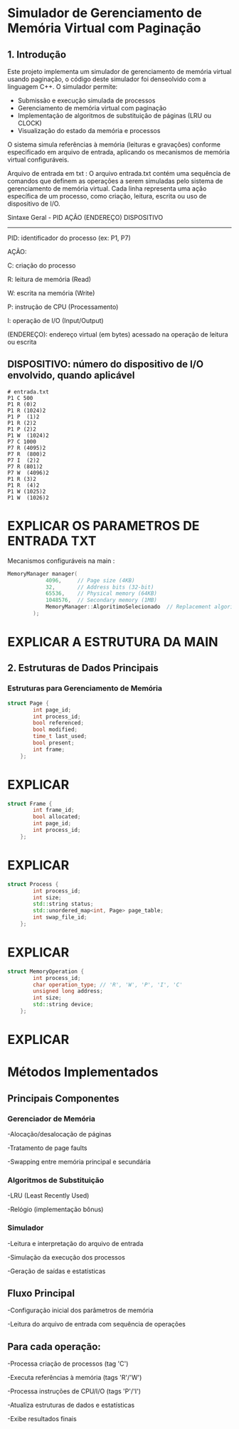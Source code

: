 # Simulador de Gerenciamento de Memória Virtual com Paginação

## 1. Introdução
Este projeto implementa um simulador de gerenciamento de memória virtual usando paginação, o código deste simulador foi denseolvido com a linguagem C++. O simulador permite:
- Submissão e execução simulada de processos
- Gerenciamento de memória virtual com paginação
- Implementação de algoritmos de substituição de páginas (LRU ou CLOCK)
- Visualização do estado da memória e processos

O sistema simula referências à memória (leituras e gravações) conforme especificado em arquivo de entrada, aplicando os mecanismos de memória virtual configuráveis.

Arquivo de entrada em txt :
O arquivo entrada.txt contém uma sequência de comandos que definem as operações a serem simuladas pelo sistema de gerenciamento de memória virtual. Cada linha representa uma ação específica de um processo, como criação, leitura, escrita ou uso de dispositivo de I/O.

Sintaxe Geral - PID AÇÃO (ENDEREÇO) DISPOSITIVO

---

PID: identificador do processo (ex: P1, P7)



AÇÃO:

C: criação do processo

R: leitura de memória (Read)

W: escrita na memória (Write)

P: instrução de CPU (Processamento)

I: operação de I/O (Input/Output)



(ENDEREÇO): endereço virtual (em bytes) acessado na operação de leitura ou escrita



DISPOSITIVO: número do dispositivo de I/O envolvido, quando aplicável
---

```
# entrada.txt
P1 C 500
P1 R (0)2
P1 R (1024)2
P1 P  (1)2
P1 R (2)2
P1 P (2)2
P1 W  (1024)2
P7 C 1000
P7 R (4095)2
P7 R  (800)2
P7 I  (2)2
P7 R (801)2
P7 W  (4096)2
P1 R (3)2
P1 R  (4)2
P1 W (1025)2
P1 W  (1026)2
```
# EXPLICAR OS PARAMETROS DE ENTRADA TXT

Mecanismos configuráveis na main :
```c++
MemoryManager manager(
            4096,     // Page size (4KB)
            32,       // Address bits (32-bit)
            65536,    // Physical memory (64KB)
            1048576,  // Secondary memory (1MB)
            MemoryManager::AlgoritimoSelecionado  // Replacement algorithm
        );
```
# EXPLICAR A ESTRUTURA DA MAIN 

## 2. Estruturas de Dados Principais
### Estruturas para Gerenciamento de Memória
```c++
struct Page {
        int page_id;
        int process_id;
        bool referenced;
        bool modified;
        time_t last_used;
        bool present;
        int frame;
    };
```
# EXPLICAR

```c++
struct Frame {
        int frame_id;
        bool allocated;
        int page_id;
        int process_id;
    };
```

# EXPLICAR

```c++
struct Process {
        int process_id;
        int size;
        std::string status;
        std::unordered_map<int, Page> page_table;
        int swap_file_id;
    };
```

# EXPLICAR

```c++
struct MemoryOperation {
        int process_id;
        char operation_type; // 'R', 'W', 'P', 'I', 'C'
        unsigned long address;
        int size;
        std::string device;
    };
```

# EXPLICAR

# Métodos Implementados
## Principais Componentes
### Gerenciador de Memória

-Alocação/desalocação de páginas

-Tratamento de page faults

-Swapping entre memória principal e secundária

### Algoritmos de Substituição

-LRU (Least Recently Used)

-Relógio (implementação bônus)

### Simulador

-Leitura e interpretação do arquivo de entrada

-Simulação da execução dos processos

-Geração de saídas e estatísticas

## Fluxo Principal
-Configuração inicial dos parâmetros de memória

-Leitura do arquivo de entrada com sequência de operações

## Para cada operação:

-Processa criação de processos (tag 'C')

-Executa referências à memória (tags 'R'/'W')

-Processa instruções de CPU/I/O (tags 'P'/'I')

-Atualiza estruturas de dados e estatísticas

-Exibe resultados finais
